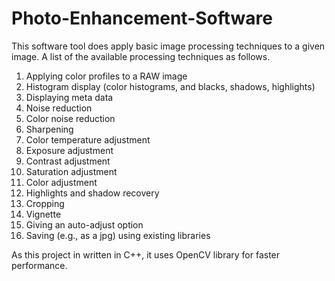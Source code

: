 # Photo-Enhancement-Software

This software tool does apply basic image processing techniques to a given image. A list of the available processing techniques as follows.

1. Applying color profiles to a RAW image
2. Histogram display (color histograms, and blacks, shadows, highlights)
3. Displaying meta data
4. Noise reduction
5. Color noise reduction
6. Sharpening
7. Color temperature adjustment
8. Exposure adjustment
9. Contrast adjustment
10. Saturation adjustment
11. Color adjustment
12. Highlights and shadow recovery
13. Cropping
14. Vignette 
15. Giving an auto-adjust option
16. Saving (e.g., as a jpg) using existing libraries

As this project in written in C++, it uses OpenCV library for faster performance.
